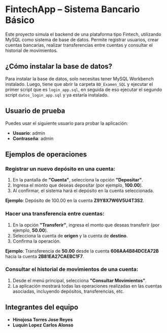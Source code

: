 # FintechApp – Sistema Bancario Básico

Este proyecto simula el backend de una plataforma tipo Fintech, utilizando MySQL como sistema de base de datos. Permite registrar usuarios, crear cuentas bancarias, realizar transferencias entre cuentas y consultar el historial de movimientos.

## ¿Cómo instalar la base de datos?

Para instalar la base de datos, solo necesitas tener MySQL Workbench instalado. Luego, tiene que abrir la carpeta `BD_Examen_SQL` y ejecutar el primer script que es `login_app.sql`, en seguida de eso ejecutar el segundo script `datos_login_app.sql` y ya estaría instalado.

## Usuario de prueba

Puedes usar el siguiente usuario para probar la aplicación:

- **Usuario**: admin
- **Contraseña**: admin

## Ejemplos de operaciones

### Registrar un nuevo depósito en una cuenta:

1. En la pantalla de **"Cuenta"**, selecciona la opción **"Depositar"**.
2. Ingresa el monto que deseas depositar (por ejemplo, **100.00**).
3. Al confirmar, el sistema hará el depósito en la cuenta seleccionada.

**Ejemplo**: Depósito de 100.00 en la cuenta **Z9Y8X7W6V5U4T3S2**.

### Hacer una transferencia entre cuentas:

1. En la opción **"Transferir"**, ingresa el monto que deseas transferir (por ejemplo, **50.00**).
2. Selecciona la cuenta de **origen** y la cuenta de **destino**.
3. Confirma la operación.

**Ejemplo**: Transferencia de **50.00** desde la cuenta **606AA4B84DCEA72B** hacia la cuenta **2B81EA27CAEBC1F7**.

### Consultar el historial de movimientos de una cuenta:

1. Desde el menú principal, selecciona **"Consultar Movimientos"**.
2. La aplicación mostrará todas las operaciones realizadas en las cuentas asociadas, incluyendo depósitos, transferencias, etc.

## Integrantes del equipo

- **Hinojosa Torres Jose Reyes**
- **Luquin Lopez Carlos Alonso**

